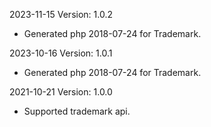 2023-11-15 Version: 1.0.2
- Generated php 2018-07-24 for Trademark.

2023-10-16 Version: 1.0.1
- Generated php 2018-07-24 for Trademark.

2021-10-21 Version: 1.0.0
- Supported trademark api.

